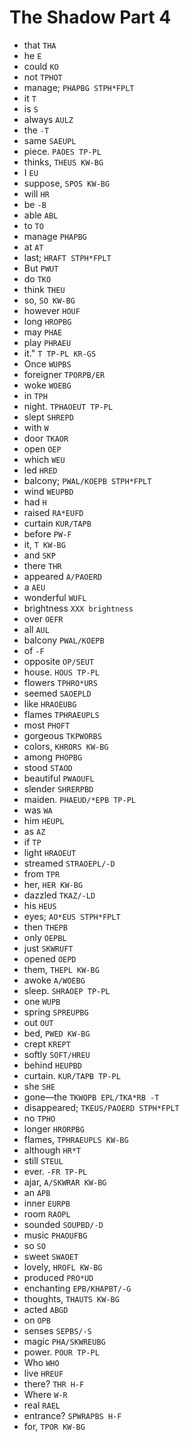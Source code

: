 # The Shadow Part 4

* that `THA`
* he `E`
* could `KO`
* not `TPHOT`
* manage; `PHAPBG STPH*FPLT`
* it `T`
* is `S`
* always `AULZ`
* the `-T`
* same `SAEUPL`
* piece. `PAOES TP-PL`
* thinks, `THEUS KW-BG`
* I `EU`
* suppose, `SPOS KW-BG`
* will `HR`
* be `-B`
* able `ABL`
* to `TO`
* manage `PHAPBG`
* at `AT`
* last; `HRAFT STPH*FPLT`
* But `PWUT`
* do `TKO`
* think `THEU`
* so, `SO KW-BG`
* however `HOUF`
* long `HROPBG`
* may `PHAE`
* play `PHRAEU`
* it." `T TP-PL KR-GS`
* Once `WUPBS`
* foreigner `TPORPB/ER`
* woke `WOEBG`
* in `TPH`
* night. `TPHAOEUT TP-PL`
* slept `SHREPD`
* with `W`
* door `TKAOR`
* open `OEP`
* which `WEU`
* led `HRED`
* balcony; `PWAL/KOEPB STPH*FPLT`
* wind `WEUPBD`
* had `H`
* raised `RA*EUFD`
* curtain `KUR/TAPB`
* before `PW-F`
* it, `T KW-BG`
* and `SKP`
* there `THR`
* appeared `A/PAOERD`
* a `AEU`
* wonderful `WUFL`
* brightness `XXX brightness`
* over `OEFR`
* all `AUL`
* balcony `PWAL/KOEPB`
* of `-F`
* opposite `OP/SEUT`
* house. `HOUS TP-PL`
* flowers `TPHRO*URS`
* seemed `SAOEPLD`
* like `HRAOEUBG`
* flames `TPHRAEUPLS`
* most `PHOFT`
* gorgeous `TKPWORBS`
* colors, `KHRORS KW-BG`
* among `PHOPBG`
* stood `STAOD`
* beautiful `PWAOUFL`
* slender `SHRERPBD`
* maiden. `PHAEUD/*EPB TP-PL`
* was `WA`
* him `HEUPL`
* as `AZ`
* if `TP`
* light `HRAOEUT`
* streamed `STRAOEPL/-D`
* from `TPR`
* her, `HER KW-BG`
* dazzled `TKAZ/-LD`
* his `HEUS`
* eyes; `AO*EUS STPH*FPLT`
* then `THEPB`
* only `OEPBL`
* just `SKWRUFT`
* opened `OEPD`
* them, `THEPL KW-BG`
* awoke `A/WOEBG`
* sleep. `SHRAOEP TP-PL`
* one `WUPB`
* spring `SPREUPBG`
* out `OUT`
* bed, `PWED KW-BG`
* crept `KREPT`
* softly `SOFT/HREU`
* behind `HEUPBD`
* curtain. `KUR/TAPB TP-PL`
* she `SHE`
* gone—the `TKWOPB EPL/TKA*RB -T`
* disappeared; `TKEUS/PAOERD STPH*FPLT`
* no `TPHO`
* longer `HRORPBG`
* flames, `TPHRAEUPLS KW-BG`
* although `HR*T`
* still `STEUL`
* ever. `-FR TP-PL`
* ajar, `A/SKWRAR KW-BG`
* an `APB`
* inner `EURPB`
* room `RAOPL`
* sounded `SOUPBD/-D`
* music `PHAOUFBG`
* so `SO`
* sweet `SWAOET`
* lovely, `HROFL KW-BG`
* produced `PRO*UD`
* enchanting `EPB/KHAPBT/-G`
* thoughts, `THAUTS KW-BG`
* acted `ABGD`
* on `OPB`
* senses `SEPBS/-S`
* magic `PHA/SKWREUBG`
* power. `POUR TP-PL`
* Who `WHO`
* live `HREUF`
* there? `THR H-F`
* Where `W-R`
* real `RAEL`
* entrance? `SPWRAPBS H-F`
* for, `TPOR KW-BG`
